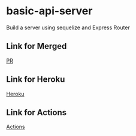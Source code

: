 # basic-api-server
Build a server using sequelize and Express Router 

## Link for Merged
[PR](https://github.com/mohammadhaimour/basic-api-server/branches)

## Link for Heroku
[Heroku](https://bahaa-basic-api-server.herokuapp.com/food)

## Link for Actions
[Actions](https://github.com/mohammadhaimour/basic-api-server/actions)
